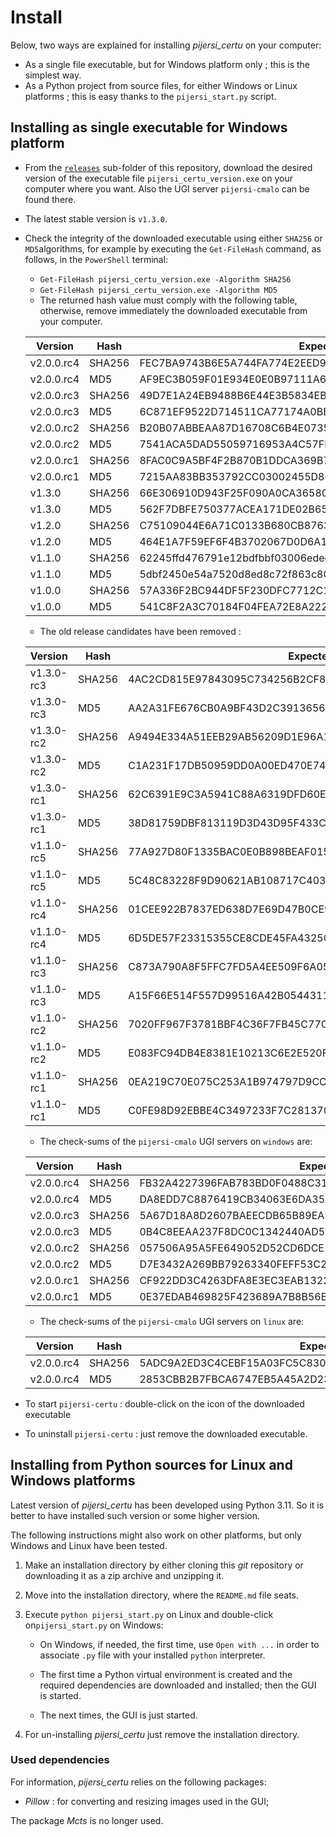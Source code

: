 # Install

Below, two ways are explained for installing *pijersi_certu* on your computer:

- As a single file executable, but for Windows platform only ; this is the simplest way.
- As a Python project from source files, for either Windows or Linux platforms ; this is easy thanks to the `pijersi_start.py` script.

## Installing as single executable for Windows platform

- From the  [`releases`](../releases) sub-folder of this repository, download the desired version of the executable file `pijersi_certu_version.exe` on your computer where you want. Also the UGI server `pijersi-cmalo` can be found there.
- The latest stable version is `v1.3.0`.
- Check the integrity of the downloaded executable using either `SHA256` or `MD5`algorithms, for example by executing the `Get-FileHash` command, as follows, in the `PowerShell` terminal:
  - `Get-FileHash pijersi_certu_version.exe -Algorithm SHA256`
  - `Get-FileHash pijersi_certu_version.exe -Algorithm MD5`
  - The returned hash value must comply with the following table, otherwise, remove immediately the downloaded executable from your computer.

  | Version     | Hash   | Expected hash value                                              |
  | ----------- | ------ | ---------------------------------------------------------------- |
  | v2.0.0.rc4  | SHA256 | FEC7BA9743B6E5A744FA774E2EED9FABBE4C5A8273A4888BDC4DAEC98468FE04 |
  | v2.0.0.rc4  | MD5    | AF9EC3B059F01E934E0E0B97111A6905                                 |
  | v2.0.0.rc3  | SHA256 | 49D7E1A24EB9488B6E44E3B5834EB26E758786DE5C5DD6F7FA1AA8E9D0F56315 |
  | v2.0.0.rc3  | MD5    | 6C871EF9522D714511CA77174A0BBB08                                 |
  | v2.0.0.rc2  | SHA256 | B20B07ABBEAA87D16708C6B4E07353B51ACDE4758871024A45F6979734422100 |
  | v2.0.0.rc2  | MD5    | 7541ACA5DAD55059716953A4C57FE929                                 |
  | v2.0.0.rc1  | SHA256 | 8FAC0C9A5BF4F2B870B1DDCA369B73AEC52714649AD07A5C4F24771A48E59C44 |
  | v2.0.0.rc1  | MD5    | 7215AA83BB353792CC03002455D865BC                                 |
  | v1.3.0      | SHA256 | 66E306910D943F25F090A0CA36580736CEA1EA6349D6A4C04F2E9A5D23447180 |
  | v1.3.0      | MD5    | 562F7DBFE750377ACEA171DE02B65C65                                 |
  | v1.2.0      | SHA256 | C75109044E6A71C0133B680CB87639A1BF5022F700E8FBC4D98AB5FAC61129C8 |
  | v1.2.0      | MD5    | 464E1A7F59EF6F4B3702067D0D6A14F3                                 |
  | v1.1.0      | SHA256 | 62245ffd476791e12bdfbbf03006edecbd9742a6faa2c14917eee37126e9dbd4 |
  | v1.1.0      | MD5    | 5dbf2450e54a7520d8ed8c72f863c80a                                 |
  | v1.0.0      | SHA256 | 57A336F2BC944DF5F230DFC7712C198ED95013C1A2D842DC6F0EDE3FBF985B36 |
  | v1.0.0      | MD5    | 541C8F2A3C70184F04FEA72E8A2222A8                                 |

  - The old release candidates have been removed :

   | Version    | Hash   | Expected hash value                                              |
   | ---------- | ------ | ---------------------------------------------------------------- |
   | v1.3.0-rc3 | SHA256 | 4AC2CD815E97843095C734256B2CF8C381D54F165C86E262E49C627598522E11 |
   | v1.3.0-rc3 | MD5    | AA2A31FE676CB0A9BF43D2C391365631                                 |
   | v1.3.0-rc2 | SHA256 | A9494E334A51EEB29AB56209D1E96A1BD8D50261A2273138A6EEBFA5C146FD0E |
   | v1.3.0-rc2 | MD5    | C1A231F17DB50959DD0A00ED470E7413                                 |
   | v1.3.0-rc1 | SHA256 | 62C6391E9C3A5941C88A6319DFD60ECEA69898C7DE46687C53ADBA614E55F7DE |
   | v1.3.0-rc1 | MD5    | 38D81759DBF813119D3D43D95F433C60                                 |
   | v1.1.0-rc5 | SHA256 | 77A927D80F1335BAC0E0B898BEAF015878D838A4CF0E395805C121FC65C56BA0 |
   | v1.1.0-rc5 | MD5    | 5C48C83228F9D90621AB108717C403A3                                 |
   | v1.1.0-rc4 | SHA256 | 01CEE922B7837ED638D7E69D47B0CE9DA54B4512C9D0059700AF7598B1EE1ECA |
   | v1.1.0-rc4 | MD5    | 6D5DE57F23315355CE8CDE45FA4325C5                                 |
   | v1.1.0-rc3 | SHA256 | C873A790A8F5FFC7FD5A4EE509F6A05EF9C581FBE29335E5047DECE8F7312C28 |
   | v1.1.0-rc3 | MD5    | A15F66E514F557D99516A42B05443111                                 |
   | v1.1.0-rc2 | SHA256 | 7020FF967F3781BBF4C36F7FB45C77C1721212816F6879F63EB80A82D81EAACD |
   | v1.1.0-rc2 | MD5    | E083FC94DB4E8381E10213C6E2E520FE                                 |
   | v1.1.0-rc1 | SHA256 | 0EA219C70E075C253A1B974797D9CCB92531778A7F9FFF4205BEB21F8FA45E28 |
   | v1.1.0-rc1 | MD5    | C0FE98D92EBBE4C3497233F7C281370F                                 |


  - The check-sums of the `pijersi-cmalo` UGI servers on `windows` are:

   | Version    | Hash   | Expected hash value                                              |
   | ---------- | ------ | ---------------------------------------------------------------- |
   | v2.0.0.rc4 | SHA256 | FB32A4227396FAB783BD0F0488C31A70B6823A82CADF35334287E43A585CBA34 |
   | v2.0.0.rc4 | MD5    | DA8EDD7C8876419CB34063E6DA35A257                                 |
   | v2.0.0.rc3 | SHA256 | 5A67D18A8D2607BAEECDB65B89EA97265A6B05CF8DBDEA6D0268E47E1B7D6470 |
   | v2.0.0.rc3 | MD5    | 0B4C8EEAA237F8DC0C1342440AD5BFEE                                 |
   | v2.0.0.rc2 | SHA256 | 057506A95A5FE649052D52CD6DCE10CDCB2F923DAC2CF3981A4EEE1A3A648114 |
   | v2.0.0.rc2 | MD5    | D7E3432A269BB79263340FEFF53C2ACA                                 |
   | v2.0.0.rc1 | SHA256 | CF922DD3C4263DFA8E3EC3EAB1322B7E19D49471671FF4E0B1FABD494E4A8350 |
   | v2.0.0.rc1 | MD5    | 0E37EDAB469825F423689A7B8B56B587                                 |

  - The check-sums of the `pijersi-cmalo` UGI servers on `linux` are:

   | Version    | Hash   | Expected hash value                                              |
   | ---------- | ------ | ---------------------------------------------------------------- |
   | v2.0.0.rc4 | SHA256 | 5ADC9A2ED3C4CEBF15A03FC5C830502BC044F6B629637769A9D6024B951C2B29 |
   | v2.0.0.rc4 | MD5    | 2853CBB2B7FBCA6747EB5A45A2D2339F                                 |

- To start `pijersi-certu` : double-click on the icon of the downloaded executable
- To uninstall  `pijersi-certu` : just remove the downloaded executable.

## Installing from Python sources for Linux and Windows platforms

Latest version of *pijersi_certu* has been developed using Python 3.11. So it is better to have installed such version or some higher version.

The following instructions might also work on other platforms, but only Windows and Linux have been tested.

1. Make an installation directory by either cloning this *git* repository or downloading it as a zip archive and unzipping it.

2. Move into the installation directory, where the `README.md` file seats.

3. Execute `python pijersi_start.py` on Linux and  double-click on`pijersi_start.py` on Windows:

   - On Windows, if needed, the first time, use `Open with ...` in order to associate `.py` file with your installed `python` interpreter.

   - The first time a Python virtual environment is created and the required dependencies are downloaded and installed; then the GUI is started.
   - The next times, the GUI is just started.

4. For un-installing *pijersi_certu* just remove the installation directory.


### Used dependencies

For information, *pijersi_certu* relies on the following packages:

- *Pillow* : for converting and resizing images used in the GUI;

The package *Mcts* is no longer used.

